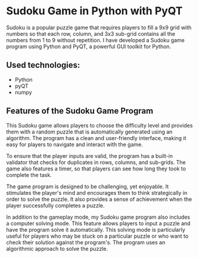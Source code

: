 # Sudoku Game in Python with PyQT
Sudoku is a popular puzzle game that requires players to fill a 9x9 grid with numbers so that each row, column, and 3x3 sub-grid contains all the numbers from 1 to 9 without repetition. I have developed a Sudoku game program using Python and PyQT, a powerful GUI toolkit for Python.

## Used technologies:
- Python
- pyQT
- numpy

## Features of the Sudoku Game Program

This Sudoku game allows players to choose the difficulty level and provides them with a random puzzle that is automatically generated using an algorithm. The program has a clean and user-friendly interface, making it easy for players to navigate and interact with the game.

To ensure that the player inputs are valid, the program has a built-in validator that checks for duplicates in rows, columns, and sub-grids. The game also features a timer, so that players can see how long they took to complete the task.

The game program is designed to be challenging, yet enjoyable. It stimulates the player's mind and encourages them to think strategically in order to solve the puzzle. It also provides a sense of achievement when the player successfully completes a puzzle.

In addition to the gameplay mode, my Sudoku game program also includes a computer solving mode. This feature allows players to input a puzzle and have the program solve it automatically. This solving mode is particularly useful for players who may be stuck on a particular puzzle or who want to check their solution against the program's. The program uses an algorithmic approach to solve the puzzle.
